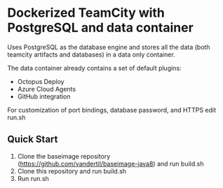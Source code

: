 Dockerized TeamCity with PostgreSQL and data container
======================================================
Uses PostgreSQL as the database engine and stores all the data (both teamcity artifacts and databases) in a data only container.

The data container already contains a set of default plugins:
- Octopus Deploy
- Azure Cloud Agents
- GitHub integration

For customization of port bindings, database password, and HTTPS edit run.sh

Quick Start
-----------
1. Clone the baseimage repository (https://github.com/vandertil/baseimage-java8) and run build.sh
2. Clone this repository and run build.sh
3. Run run.sh
